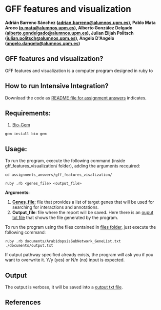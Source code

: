 # GFF features and visualization
**Adrián Barreno Sánchez (adrian.barreno@alumnos.upm.es), Pablo Mata Aroco (p.mata@alumnos.upm.es), Alberto González Delgado (alberto.gondelgado@alumnos.upm.es), Julian Elijah Politsch (julian.politsch@alumnos.upm.es), Angelo D'Angelo (angelo.dangelo@alumnos.upm.es)**


## GFF features and visualization?

GFF features and visualization is a computer program designed in ruby to 

## How to run Intensive Integration?
Download the code as [README file for assignment answers](../README.md) indicates. 

## Requirements:

1. [Bio-Gem](https://rubygems.org/gems/bio-gem/versions/1.3.6)
```
gem install bio-gem
```
## Usage:

To run the program, execute the following command (inside gff_features_visualization/ folder), adding the arguments recquired:

```
cd assignments_answers/gff_features_visalization/
```
```
ruby .rb <genes_file> <output_file> 
```
**Arguments:**
1. **[Genes_file:](documents/ArabidopsisSubNetwork_GeneList.txt)** file that provides a list of target genes that will be used for searching for interactions and annotations.
2. **Output_file**: file where the report will be saved. Here there is an  [ouput txt file](documents/) that shows the file generated by the program.

To run the program using the files contained in [files folder](documents/), just execute the following command:
```
ruby .rb documents/ArabidopsisSubNetwork_GeneList.txt ./documents/output.txt
```
If output pathway specified already exists, the program will ask you if you want to overwrite it. Y/y (yes) or N/n (no) input is expected.



## Output
The output is verbose, it will be saved into a [output txt file](documents/). 

## References
